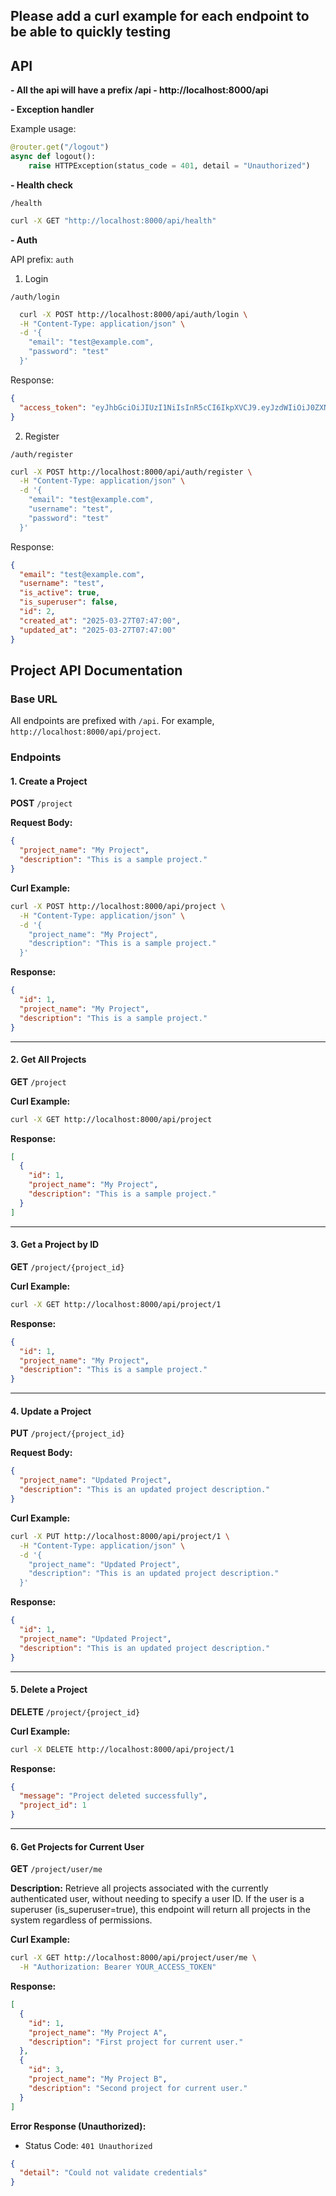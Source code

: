 ## Please add a curl example for each endpoint to be able to quickly testing

## API

**- All the api will have a prefix /api - http://localhost:8000/api**

**- Exception handler**

Example usage:

```python
@router.get("/logout")
async def logout():
    raise HTTPException(status_code = 401, detail = "Unauthorized")
```

**- Health check**

`/health`

```bash
curl -X GET "http://localhost:8000/api/health"
```

**- Auth**

API prefix: `auth`

1. Login

`/auth/login`

```bash
  curl -X POST http://localhost:8000/api/auth/login \
  -H "Content-Type: application/json" \
  -d '{
    "email": "test@example.com",
    "password": "test"
  }'
```

Response:

```json
{
  "access_token": "eyJhbGciOiJIUzI1NiIsInR5cCI6IkpXVCJ9.eyJzdWIiOiJ0ZXN0QGV4YW1wbGUuY29tIiwiZXhwIjoxNzQ1NjgwMTM4fQ.sVlSs38POa9XYTh4V2BxpyT_spXQ_-xrsxaqeEPXhfk"
}
```

2. Register

`/auth/register`

```bash
curl -X POST http://localhost:8000/api/auth/register \
  -H "Content-Type: application/json" \
  -d '{
    "email": "test@example.com",
    "username": "test",
    "password": "test"
  }'
```

Response:

```json
{
  "email": "test@example.com",
  "username": "test",
  "is_active": true,
  "is_superuser": false,
  "id": 2,
  "created_at": "2025-03-27T07:47:00",
  "updated_at": "2025-03-27T07:47:00"
}
```

## Project API Documentation

### Base URL

All endpoints are prefixed with `/api`. For example, `http://localhost:8000/api/project`.

### Endpoints

#### 1. Create a Project

**POST** `/project`

**Request Body:**

```json
{
  "project_name": "My Project",
  "description": "This is a sample project."
}
```

**Curl Example:**

```bash
curl -X POST http://localhost:8000/api/project \
  -H "Content-Type: application/json" \
  -d '{
    "project_name": "My Project",
    "description": "This is a sample project."
  }'
```

**Response:**

```json
{
  "id": 1,
  "project_name": "My Project",
  "description": "This is a sample project."
}
```

---

#### 2. Get All Projects

**GET** `/project`

**Curl Example:**

```bash
curl -X GET http://localhost:8000/api/project
```

**Response:**

```json
[
  {
    "id": 1,
    "project_name": "My Project",
    "description": "This is a sample project."
  }
]
```

---

#### 3. Get a Project by ID

**GET** `/project/{project_id}`

**Curl Example:**

```bash
curl -X GET http://localhost:8000/api/project/1
```

**Response:**

```json
{
  "id": 1,
  "project_name": "My Project",
  "description": "This is a sample project."
}
```

---

#### 4. Update a Project

**PUT** `/project/{project_id}`

**Request Body:**

```json
{
  "project_name": "Updated Project",
  "description": "This is an updated project description."
}
```

**Curl Example:**

```bash
curl -X PUT http://localhost:8000/api/project/1 \
  -H "Content-Type: application/json" \
  -d '{
    "project_name": "Updated Project",
    "description": "This is an updated project description."
  }'
```

**Response:**

```json
{
  "id": 1,
  "project_name": "Updated Project",
  "description": "This is an updated project description."
}
```

---

#### 5. Delete a Project

**DELETE** `/project/{project_id}`

**Curl Example:**

```bash
curl -X DELETE http://localhost:8000/api/project/1
```

**Response:**

```json
{
  "message": "Project deleted successfully",
  "project_id": 1
}
```

---

#### 6. Get Projects for Current User

**GET** `/project/user/me`

**Description:** Retrieve all projects associated with the currently authenticated user, without needing to specify a user ID. If the user is a superuser (is_superuser=true), this endpoint will return all projects in the system regardless of permissions.

**Curl Example:**

```bash
curl -X GET http://localhost:8000/api/project/user/me \
  -H "Authorization: Bearer YOUR_ACCESS_TOKEN"
```

**Response:**

```json
[
  {
    "id": 1,
    "project_name": "My Project A",
    "description": "First project for current user."
  },
  {
    "id": 3,
    "project_name": "My Project B",
    "description": "Second project for current user."
  }
]
```

**Error Response (Unauthorized):**

- Status Code: `401 Unauthorized`

```json
{
  "detail": "Could not validate credentials"
}
```
